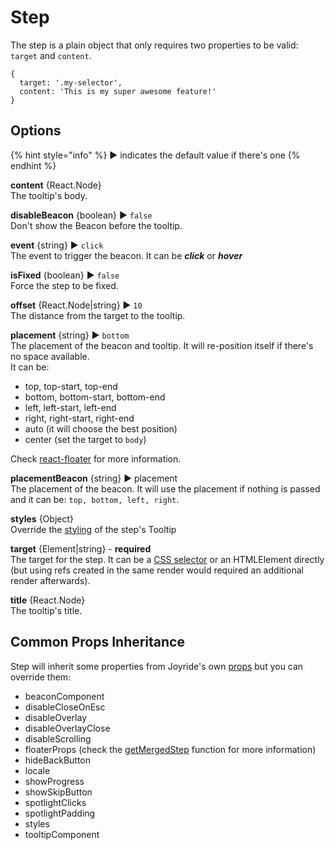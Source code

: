 # Step

The step is a plain object that only requires two properties to be valid: `target` and `content`.

```text
{
  target: '.my-selector',
  content: 'This is my super awesome feature!'
}
```

## Options

{% hint style="info" %}
▶︎ indicates the default value if there's one
{% endhint %}

**content** {React.Node}  
The tooltip's body.

**disableBeacon** {boolean} ▶︎ `false`  
Don't show the Beacon before the tooltip.

**event** {string} ▶︎ `click`  
The event to trigger the beacon. It can be _**click**_ or _**hover**_

**isFixed** {boolean} ▶︎ `false`  
Force the step to be fixed.

**offset** {React.Node\|string} ▶︎ `10`  
The distance from the target to the tooltip.

**placement** {string} ▶︎ `bottom`  
The placement of the beacon and tooltip. It will re-position itself if there's no space available.  
It can be:

- top, top-start, top-end
- bottom, bottom-start, bottom-end
- left, left-start, left-end
- right, right-start, right-end
- auto \(it will choose the best position\)
- center \(set the target to `body`\)

Check [react-floater](https://github.com/gilbarbara/react-floater) for more information.

**placementBeacon** {string} ▶︎ placement  
The placement of the beacon. It will use the placement if nothing is passed and it can be: `top, bottom, left, right`.

**styles** {Object}  
Override the [styling](styling.md) of the step's Tooltip

**target** {Element\|string} - **required**  
The target for the step. It can be a [CSS selector](https://developer.mozilla.org/en-US/docs/Web/CSS/CSS_Selectors) or an HTMLElement directly \(but using refs created in the same render would required an additional render afterwards\).

**title** {React.Node}  
The tooltip's title.

## Common Props Inheritance

Step will inherit some properties from Joyride's own [props](props.md) but you can override them:

- beaconComponent
- disableCloseOnEsc
- disableOverlay
- disableOverlayClose
- disableScrolling
- floaterProps \(check the [getMergedStep](https://github.com/gilbarbara/react-joyride/blob/master/src/modules/step.js) function for more information\)
- hideBackButton
- locale
- showProgress
- showSkipButton
- spotlightClicks
- spotlightPadding
- styles
- tooltipComponent
